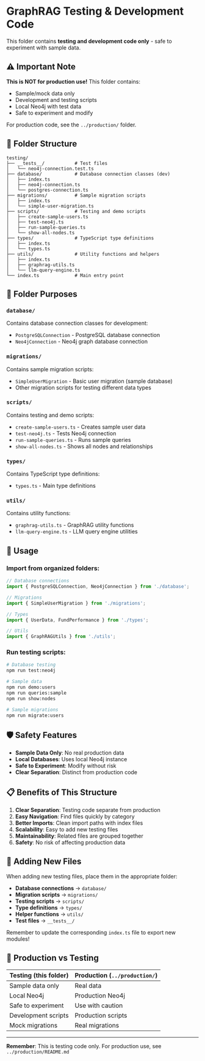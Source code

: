 # GraphRAG Testing & Development Code

This folder contains **testing and development code only** - safe to experiment with sample data.

## ⚠️ Important Note

**This is NOT for production use!** This folder contains:
- Sample/mock data only
- Development and testing scripts
- Local Neo4j with test data
- Safe to experiment and modify

For production code, see the `../production/` folder.

## 📁 Folder Structure

```
testing/
├── __tests__/           # Test files
│   └── neo4j-connection.test.ts
├── database/            # Database connection classes (dev)
│   ├── index.ts
│   ├── neo4j-connection.ts
│   └── postgres-connection.ts
├── migrations/          # Sample migration scripts
│   ├── index.ts
│   └── simple-user-migration.ts
├── scripts/             # Testing and demo scripts
│   ├── create-sample-users.ts
│   ├── test-neo4j.ts
│   ├── run-sample-queries.ts
│   └── show-all-nodes.ts
├── types/               # TypeScript type definitions
│   ├── index.ts
│   └── types.ts
├── utils/               # Utility functions and helpers
│   ├── index.ts
│   ├── graphrag-utils.ts
│   └── llm-query-engine.ts
└── index.ts             # Main entry point
```

## 🎯 Folder Purposes

### `database/`
Contains database connection classes for development:
- `PostgreSQLConnection` - PostgreSQL database connection
- `Neo4jConnection` - Neo4j graph database connection

### `migrations/`
Contains sample migration scripts:
- `SimpleUserMigration` - Basic user migration (sample database)
- Other migration scripts for testing different data types

### `scripts/`
Contains testing and demo scripts:
- `create-sample-users.ts` - Creates sample user data
- `test-neo4j.ts` - Tests Neo4j connection
- `run-sample-queries.ts` - Runs sample queries
- `show-all-nodes.ts` - Shows all nodes and relationships

### `types/`
Contains TypeScript type definitions:
- `types.ts` - Main type definitions

### `utils/`
Contains utility functions:
- `graphrag-utils.ts` - GraphRAG utility functions
- `llm-query-engine.ts` - LLM query engine utilities

## 🚀 Usage

### Import from organized folders:
```typescript
// Database connections
import { PostgreSQLConnection, Neo4jConnection } from './database';

// Migrations
import { SimpleUserMigration } from './migrations';

// Types
import { UserData, FundPerformance } from './types';

// Utils
import { GraphRAGUtils } from './utils';
```

### Run testing scripts:
```bash
# Database testing
npm run test:neo4j

# Sample data
npm run demo:users
npm run queries:sample
npm run show:nodes

# Sample migrations
npm run migrate:users
```

## 🛡️ Safety Features

- **Sample Data Only**: No real production data
- **Local Databases**: Uses local Neo4j instance
- **Safe to Experiment**: Modify without risk
- **Clear Separation**: Distinct from production code

## 📋 Benefits of This Structure

1. **Clear Separation**: Testing code separate from production
2. **Easy Navigation**: Find files quickly by category
3. **Better Imports**: Clean import paths with index files
4. **Scalability**: Easy to add new testing files
5. **Maintainability**: Related files are grouped together
6. **Safety**: No risk of affecting production data

## 🔧 Adding New Files

When adding new testing files, place them in the appropriate folder:

- **Database connections** → `database/`
- **Migration scripts** → `migrations/`
- **Testing scripts** → `scripts/`
- **Type definitions** → `types/`
- **Helper functions** → `utils/`
- **Test files** → `__tests__/`

Remember to update the corresponding `index.ts` file to export new modules!

## 🚨 Production vs Testing

| Testing (this folder) | Production (`../production/`) |
|----------------------|-------------------------------|
| Sample data only | Real data |
| Local Neo4j | Production Neo4j |
| Safe to experiment | Use with caution |
| Development scripts | Production scripts |
| Mock migrations | Real migrations |

---

**Remember**: This is testing code only. For production use, see `../production/README.md`
